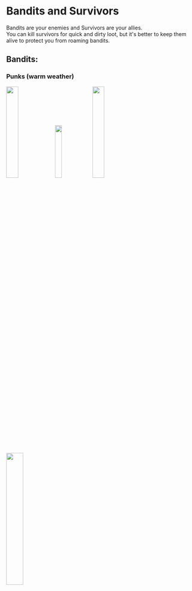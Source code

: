 # Bandits and Survivors

Bandits are your enemies and Survivors are your allies.  
You can kill survivors for quick and dirty loot, but it's better to keep them alive to protect you from roaming bandits.

## Bandits:
### Punks (warm weather)
<img src="https://manux32.github.io/7dtd_SurvivorsAndBanditsModImages/PunkMaleWarm.jpg" width="25%" height="25%"> <img src="https://manux32.github.io/7dtd_SurvivorsAndBanditsModImages/PunkFemaleWarm.jpg" width="19%" height="19%"> <img src="https://manux32.github.io/7dtd_SurvivorsAndBanditsModImages/PunkLeaderWarm.jpg" width="25%" height="25%"> <img src="https://manux32.github.io/7dtd_SurvivorsAndBanditsModImages/PunkBruteWarm.jpg" width="30%" height="30%">
